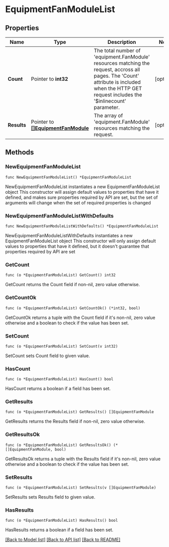 # EquipmentFanModuleList

## Properties

Name | Type | Description | Notes
------------ | ------------- | ------------- | -------------
**Count** | Pointer to **int32** | The total number of &#39;equipment.FanModule&#39; resources matching the request, accross all pages. The &#39;Count&#39; attribute is included when the HTTP GET request includes the &#39;$inlinecount&#39; parameter. | [optional] 
**Results** | Pointer to [**[]EquipmentFanModule**](equipment.FanModule.md) | The array of &#39;equipment.FanModule&#39; resources matching the request. | [optional] 

## Methods

### NewEquipmentFanModuleList

`func NewEquipmentFanModuleList() *EquipmentFanModuleList`

NewEquipmentFanModuleList instantiates a new EquipmentFanModuleList object
This constructor will assign default values to properties that have it defined,
and makes sure properties required by API are set, but the set of arguments
will change when the set of required properties is changed

### NewEquipmentFanModuleListWithDefaults

`func NewEquipmentFanModuleListWithDefaults() *EquipmentFanModuleList`

NewEquipmentFanModuleListWithDefaults instantiates a new EquipmentFanModuleList object
This constructor will only assign default values to properties that have it defined,
but it doesn't guarantee that properties required by API are set

### GetCount

`func (o *EquipmentFanModuleList) GetCount() int32`

GetCount returns the Count field if non-nil, zero value otherwise.

### GetCountOk

`func (o *EquipmentFanModuleList) GetCountOk() (*int32, bool)`

GetCountOk returns a tuple with the Count field if it's non-nil, zero value otherwise
and a boolean to check if the value has been set.

### SetCount

`func (o *EquipmentFanModuleList) SetCount(v int32)`

SetCount sets Count field to given value.

### HasCount

`func (o *EquipmentFanModuleList) HasCount() bool`

HasCount returns a boolean if a field has been set.

### GetResults

`func (o *EquipmentFanModuleList) GetResults() []EquipmentFanModule`

GetResults returns the Results field if non-nil, zero value otherwise.

### GetResultsOk

`func (o *EquipmentFanModuleList) GetResultsOk() (*[]EquipmentFanModule, bool)`

GetResultsOk returns a tuple with the Results field if it's non-nil, zero value otherwise
and a boolean to check if the value has been set.

### SetResults

`func (o *EquipmentFanModuleList) SetResults(v []EquipmentFanModule)`

SetResults sets Results field to given value.

### HasResults

`func (o *EquipmentFanModuleList) HasResults() bool`

HasResults returns a boolean if a field has been set.


[[Back to Model list]](../README.md#documentation-for-models) [[Back to API list]](../README.md#documentation-for-api-endpoints) [[Back to README]](../README.md)


